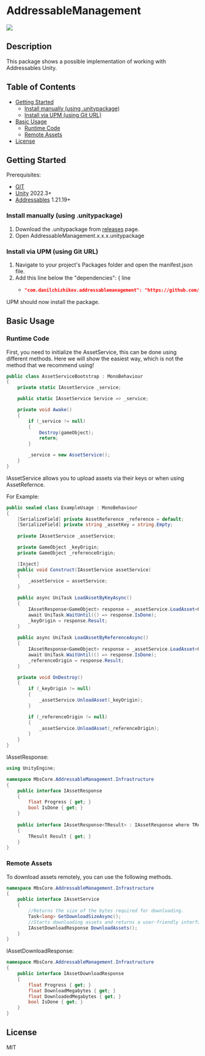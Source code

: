 # AddressableManagement
![](https://img.shields.io/badge/unity-2022.3+-000.svg)

## Description
This package shows a possible implementation of working with Addressables Unity.

## Table of Contents
- [Getting Started](#Getting-Started)
    - [Install manually (using .unitypackage)](#Install-manually-(using-.unitypackage))
    - [Install via UPM (using Git URL)](#Install-via-UPM-(using-Git-URL))
- [Basic Usage](#Basic-Usage)
    - [Runtime Code](#Runtime-Code)
    - [Remote Assets](#Remote-Assets)
- [License](#License)

## Getting Started
Prerequisites:
- [GIT](https://git-scm.com/downloads)
- [Unity](https://unity.com/releases/editor/archive) 2022.3+
- [Addressables](https://docs.unity3d.com/Manual/com.unity.addressables.html) 1.21.19+

### Install manually (using .unitypackage)
1. Download the .unitypackage from [releases](https://github.com/DanilChizhikov/Localization/releases/) page.
2. Open AddressableManagement.x.x.x.unitypackage

### Install via UPM (using Git URL)
1. Navigate to your project's Packages folder and open the manifest.json file.
2. Add this line below the "dependencies": { line
    - ```json title="Packages/manifest.json"
      "com.danilchizhikov.addressablemanagement": "https://github.com/DanilChizhikov/AddressableManagement.git?path=Assets/AddressableManagement#0.0.2",
      ```
UPM should now install the package.

## Basic Usage

### Runtime Code
First, you need to initialize the AssetService, this can be done using different methods.
Here we will show the easiest way, which is not the method that we recommend using!
```csharp
public class AssetServiceBootstrap : MonoBehaviour
{
    private static IAssetService _service;

    public static IAssetService Service => _service;

    private void Awake()
    {
        if (_service != null)
        {
            Destroy(gameObject);
            return;
        }

        _service = new AssetService();
    }
}
```

IAssetService allows you to upload assets via their keys or when using AssetRefernce.

For Example:
```csharp
public sealed class ExampleUsage : MonoBehaviour
{
    [SerializeField] private AssetReference _reference = default;
    [SerializeField] private string _assetKey = string.Empty;
    
    private IAssetService _assetService;

    private GameObject _keyOrigin;
    private GameObject _referenceOrigin;

    [Inject]
    public void Construct(IAssetService assetService)
    {
        _assetService = assetService;
    }

    public async UniTask LoadAssetByKeyAsync()
    {
        IAssetResponse<GameObject> response = _assetService.LoadAsset<GameObject>(_assetKey);
        await UniTask.WaitUntil(() => response.IsDone);
        _keyOrigin = response.Result;
    }
    
    public async UniTask LoadAssetByReferenceAsync()
    {
        IAssetResponse<GameObject> response = _assetService.LoadAsset<GameObject>(_reference);
        await UniTask.WaitUntil(() => response.IsDone);
        _referenceOrigin = response.Result;
    }

    private void OnDestroy()
    {
        if (_keyOrigin != null)
        {
            _assetService.UnloadAsset(_keyOrigin);
        }

        if (_referenceOrigin != null)
        {
            _assetService.UnloadAsset(_referenceOrigin);
        }
    }
}
```

IAssetResponse:
```csharp
using UnityEngine;

namespace MbsCore.AddressableManagement.Infrastructure
{
    public interface IAssetResponse
    {
        float Progress { get; }
        bool IsDone { get; }
    }
    
    public interface IAssetResponse<TResult> : IAssetResponse where TResult : Object
    {
        TResult Result { get; }
    }
}
```

### Remote Assets

To download assets remotely, you can use the following methods.
```csharp
namespace MbsCore.AddressableManagement.Infrastructure
{
    public interface IAssetService
    {
        //Returns the size of the bytes required for downloading.
        Task<long> GetDownloadSizeAsync();
        //Starts downloading assets and returns a user-friendly interface for tracking progress.
        IAssetDownloadResponse DownloadAssets();
    }
}
```

IAssetDownloadResponse:
```csharp
namespace MbsCore.AddressableManagement.Infrastructure
{
    public interface IAssetDownloadResponse
    {
        float Progress { get; }
        float DownloadMegabytes { get; }
        float DownloadedMegabytes { get; }
        bool IsDone { get; }
    }
}
```

## License

MIT